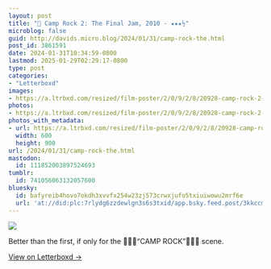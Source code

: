```yaml
---
layout: post
title: "🍿 Camp Rock 2: The Final Jam, 2010 - ★★★½"
microblog: false
guid: http://davids.micro.blog/2024/01/31/camp-rock-the.html
post_id: 3861591
date: 2024-01-31T10:34:59-0800
lastmod: 2025-01-29T02:29:17-0800
type: post
categories:
- "Letterboxd"
images:
- https://a.ltrbxd.com/resized/film-poster/2/0/9/2/8/20928-camp-rock-2-the-final-jam-0-600-0-900-crop.jpg?v=acad55ec1b
photos:
- https://a.ltrbxd.com/resized/film-poster/2/0/9/2/8/20928-camp-rock-2-the-final-jam-0-600-0-900-crop.jpg?v=acad55ec1b
photos_with_metadata:
- url: https://a.ltrbxd.com/resized/film-poster/2/0/9/2/8/20928-camp-rock-2-the-final-jam-0-600-0-900-crop.jpg?v=acad55ec1b
  width: 600
  height: 900
url: /2024/01/31/camp-rock-the.html
mastodon:
  id: 111852003897524693
tumblr:
  id: 741056063132057600
bluesky:
  id: bafyreib4hovo7okdh3xvvfx254w23zj573crwxjufo5txiuiwowu2mrf6e
  url: 'at://did:plc:7rlydg6zzdewlgn3s6s3txid/app.bsky.feed.post/3kkccmkky642b'
---
```

 <p><img src="https://a.ltrbxd.com/resized/film-poster/2/0/9/2/8/20928-camp-rock-2-the-final-jam-0-600-0-900-crop.jpg?v=acad55ec1b"/></p> <p>Better than the first, if only for the 👏💃🌲“CAMP ROCK”🕺🌲👏 scene.</p> 
<p><a href="https://letterboxd.com/theschlaepfer/film/camp-rock-2-the-final-jam/">View on Letterboxd →</a></p>
